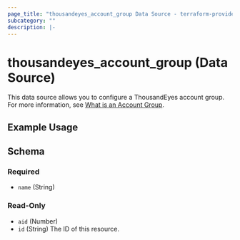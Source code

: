 ```yaml
---
page_title: "thousandeyes_account_group Data Source - terraform-provider-thousandeyes"
subcategory: ""
description: |-
---
```


# thousandeyes_account_group (Data Source)

This data source allows you to configure a ThousandEyes account group. For more information, see [What is an Account Group](https://docs.thousandeyes.com/product-documentation/user-management/account-groups/what-is-an-account-group).

## Example Usage

<!-- schema generated by tfplugindocs -->
## Schema

### Required

- `name` (String)

### Read-Only

- `aid` (Number)
- `id` (String) The ID of this resource.


